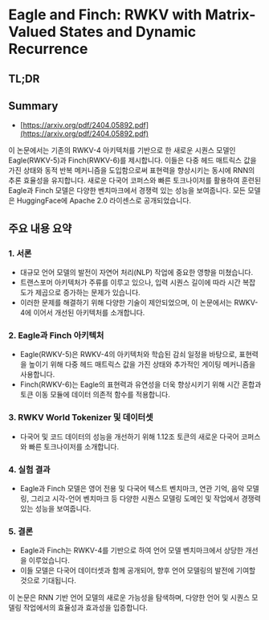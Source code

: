 # Eagle and Finch: RWKV with Matrix-Valued States and Dynamic Recurrence
## TL;DR
## Summary
- [https://arxiv.org/pdf/2404.05892.pdf](https://arxiv.org/pdf/2404.05892.pdf)

이 논문에서는 기존의 RWKV-4 아키텍처를 기반으로 한 새로운 시퀀스 모델인 Eagle(RWKV-5)과 Finch(RWKV-6)를 제시합니다. 이들은 다중 헤드 매트릭스 값을 가진 상태와 동적 반복 메커니즘을 도입함으로써 표현력을 향상시키는 동시에 RNN의 추론 효율성을 유지합니다. 새로운 다국어 코퍼스와 빠른 토크나이저를 활용하여 훈련된 Eagle과 Finch 모델은 다양한 벤치마크에서 경쟁력 있는 성능을 보여줍니다. 모든 모델은 HuggingFace에 Apache 2.0 라이센스로 공개되었습니다.

## 주요 내용 요약

### 1. 서론
- 대규모 언어 모델의 발전이 자연어 처리(NLP) 작업에 중요한 영향을 미쳤습니다.
- 트랜스포머 아키텍처가 주류를 이루고 있으나, 입력 시퀀스 길이에 따라 시간 복잡도가 제곱으로 증가하는 문제가 있습니다.
- 이러한 문제를 해결하기 위해 다양한 기술이 제안되었으며, 이 논문에서는 RWKV-4에 이어서 개선된 아키텍처를 소개합니다.

### 2. Eagle과 Finch 아키텍처
- Eagle(RWKV-5)은 RWKV-4의 아키텍처와 학습된 감쇠 일정을 바탕으로, 표현력을 높이기 위해 다중 헤드 매트릭스 값을 가진 상태와 추가적인 게이팅 메커니즘을 사용합니다.
- Finch(RWKV-6)는 Eagle의 표현력과 유연성을 더욱 향상시키기 위해 시간 혼합과 토큰 이동 모듈에 데이터 의존적 함수를 적용합니다.

### 3. RWKV World Tokenizer 및 데이터셋
- 다국어 및 코드 데이터의 성능을 개선하기 위해 1.12조 토큰의 새로운 다국어 코퍼스와 빠른 토크나이저를 소개합니다.

### 4. 실험 결과
- Eagle과 Finch 모델은 영어 전용 및 다국어 텍스트 벤치마크, 연관 기억, 음악 모델링, 그리고 시각-언어 벤치마크 등 다양한 시퀀스 모델링 도메인 및 작업에서 경쟁력 있는 성능을 보여줍니다.

### 5. 결론
- Eagle과 Finch는 RWKV-4를 기반으로 하여 언어 모델 벤치마크에서 상당한 개선을 이루었습니다.
- 이들 모델은 다국어 데이터셋과 함께 공개되어, 향후 언어 모델링의 발전에 기여할 것으로 기대됩니다.

이 논문은 RNN 기반 언어 모델의 새로운 가능성을 탐색하며, 다양한 언어 및 시퀀스 모델링 작업에서의 효율성과 효과성을 입증합니다.